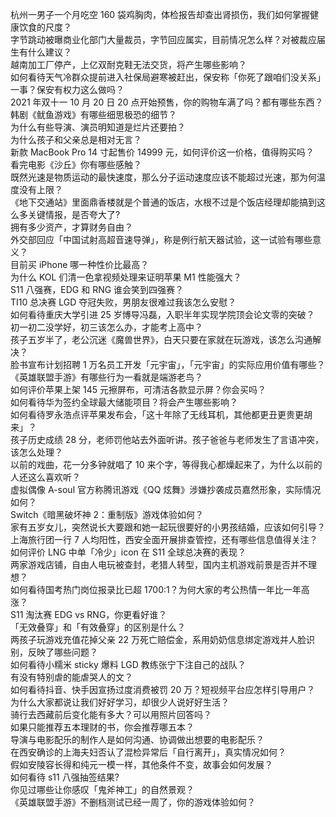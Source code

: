 杭州一男子一个月吃空 160 袋鸡胸肉，体检报告却查出肾损伤，我们如何掌握健康饮食的尺度？  
字节跳动被曝商业化部门大量裁员，字节回应属实，目前情况怎么样？对被裁应届生有什么建议？  
越南加工厂停产，上亿双耐克鞋无法交货，将产生哪些影响？  
如何看待天气冷群众提前进入社保局避寒被赶出，保安称「你死了跟咱们没关系」一事？保安有权力这么做吗？  
2021 年双十一 10 月 20 日 20 点开始预售，你的购物车满了吗？都有哪些东西？  
韩剧《鱿鱼游戏》有哪些细思极恐的细节？  
为什么有些导演、演员明知道是烂片还要拍？  
为什么孩子和父亲总是相对无言？  
新款 MacBook Pro 14 寸起售价 14999 元，如何评价这一价格，值得购买吗？  
看完电影《沙丘》你有哪些感触？  
既然光速是物质运动的最快速度，那么分子运动速度应该不能超过光速，那为何温度没有上限？  
《地下交通站》里面鼎香楼就是个普通的饭店，水根不过是个饭店经理却能搞到这么多关键情报，是否夸大了?  
拥有多少资产，才算财务自由？  
外交部回应「中国试射高超音速导弹」，称是例行航天器试验，这一试验有哪些意义？  
目前买 iPhone 哪一种性价比最高？  
为什么 KOL 们清一色拿视频处理来证明苹果 M1 性能强大？  
S11 八强赛，EDG 和 RNG 谁会笑到四强赛？  
TI10 总决赛 LGD 夺冠失败，男朋友很难过我该怎么安慰？  
如何看待重庆大学引进 25 岁博导冯磊，入职半年实现学院顶会论文零的突破？  
初一初二没学好，初三该怎么办，才能考上高中？  
孩子五岁半了，老公沉迷《魔兽世界》，白天只要在家就在玩游戏，该怎么沟通解决？  
脸书宣布计划招聘 1 万名员工开发「元宇宙」，「元宇宙」的实际应用价值有哪些？  
《英雄联盟手游》有哪些行为一看就是端游老鸟？  
如何评价苹果上架 145 元擦屏布，可清洁各款显示屏？你会买吗？  
如何看待华为签约全球最大储能项目？将会产生哪些影响？  
如何看待罗永浩点评苹果发布会，「这十年除了无线耳机，其他都更丑更贵更胡来」？  
孩子历史成绩 28 分，老师罚他站去外面听讲。孩子爸爸与老师发生了言语冲突，该怎么处理？  
以前的戏曲，花一分多钟就唱了 10 来个字，等得我心都燥起来了，为什么以前的人还这么喜欢听？  
虚拟偶像 A-soul 官方称腾讯游戏《QQ 炫舞》涉嫌抄袭成员嘉然形象，实际情况如何？  
Switch《暗黑破坏神 2：重制版》游戏体验如何？  
家有五岁女儿，突然说长大要跟和她一起玩很要好的小男孩结婚，应该如何引导？  
上海旅行团一行 7 人均阳性，西安全面开展排查管控，还有哪些信息值得关注？  
如何评价 LNG 中单「冷少」icon 在 S11 全球总决赛的表现？  
两家游戏店铺，自由人电玩被查封，老猎人转型，国内主机游戏前景是否并不理想？  
如何看待国考热门岗位报录比已超 1700:1？为何大家的考公热情一年比一年高涨？  
S11 淘汰赛 EDG vs RNG，你更看好谁？  
「无效叠穿」和「有效叠穿」的区别是什么？  
两孩子玩游戏充值花掉父亲 22 万死亡赔偿金，系用奶奶信息绑定游戏并人脸识别，反映了哪些问题？  
如何看待小糯米 sticky 爆料 LGD 教练张宁下注自己的战队？  
有没有特别虐的能虐哭人的文？  
如何看待抖音、快手因宣扬过度消费被罚 20 万？短视频平台应怎样引导用户？  
为什么大家都说让我们好好学习，却很少人说好好生活？  
骑行去西藏前后变化能有多大？可以用照片回答吗？  
如果只能推荐五本理财的书，你会推荐哪五本？  
导演与电影配乐的制作人是如何沟通、协调做出想要的电影配乐？  
在西安确诊的上海夫妇否认了混检异常后「自行离开」，真实情况如何？  
假如安陵容长得和纯元一模一样，其他条件不变，故事会如何发展？  
如何看待 s11 八强抽签结果?  
你见过哪些让你感叹「鬼斧神工」的自然景观？  
《英雄联盟手游》不删档测试已经一周了，你的游戏体验如何？  
